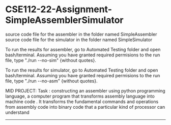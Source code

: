 # CSE112-22-Assignment-SimpleAssemblerSimulator

source code file for the assembler in the folder named SimpleAssembler
source code file for the simulator in the folder named SimpleSimulator

To run the results for assembler, go to Automated Testing folder and open bash/terminal.
Assuming you have granted required permisions to the run file, type "./run --no-sim" {without quotes}.

To run the results for simulator, go to Automated Testing folder and open bash/terminal.
Assuming you have granted required permisions to the run file, type "./run --no-asm" {without quotes}.

MID PROJECT:
Task : constructing an assembler using python programming language, a computer program that transforms assembly language into machine code . It transforms the fundamental commands and operations from assembly code into binary code that a particular kind of processor can understand




_________________________________________________________________________________________________________________________________________________________________________
